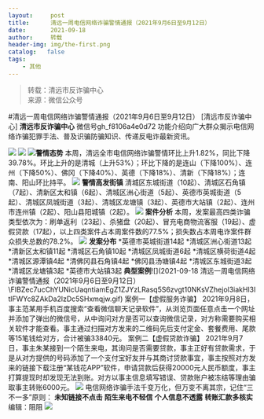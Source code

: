 ```yaml
---
layout:     post
title:      清远一周电信网络诈骗警情通报（2021年9月6日至9月12日）
date:       2021-09-18
author:     转载
header-img: img/the-first.png
catalog:   false
tags:
    - 其他
---
```


<blockquote><p>转载：清远市反诈骗中心<br>
来源：微信公众号</p></blockquote>

#清远一周电信网络诈骗警情通报（2021年9月6日至9月12日）
[清远市反诈骗中心]
**清远市反诈骗中心**
微信号gh_f8106a4e0d72
功能介绍向广大群众揭示电信网络诈骗犯罪手法、普及识骗防骗知识、传递反电诈最新资讯。

![]({{site.baseurl}}/postimg/3CxTSiafadcic5zyXUfbXLUClzlpaoknCpV4bErPg2kuuS97hoJJbNCtFOVZ9X0j5W26HDaregC5kibiaLGl8CPr9A.gif)
![]({{site.baseurl}}/postimg/3CxTSiafadc9WnvDNFpDibiaBZL28wOib7C31QJ25lfYuedOC9Eqv6kdwGQC6Xg7EnEVXUw3GH2Dq7rD9Pv42M9NIg.jpeg)
![]({{site.baseurl}}/postimg/FIBZec7ucChYUNicUaqntiamEgZ1ZJYzLRasq5S6zvgt10NKsVZhejol3iakHl3ItlFWYc8ZAkDa2lzDc5SHxmqjw.gif)**警情态势**
本周，清远全市电信网络诈骗警情环比上升1.82%，同比下降39.78%。环比上升的是清城（上升53%）；环比下降的是连山（下降100%）、连州（下降50%）、佛冈（下降40%）、英德（下降18%）、清新（下降18%）；连南、阳山环比持平。
![]({{site.baseurl}}/postimg/FIBZec7ucChYUNicUaqntiamEgZ1ZJYzLRasq5S6zvgt10NKsVZhejol3iakHl3ItlFWYc8ZAkDa2lzDc5SHxmqjw.gif)
**警情高发街镇**
清城区东城街道（10起）、清城区石角镇（7起）、清新区太和镇（6起）、清城区洲心街道（5起）、英德市英城街道（5起）、清城区凤城街道（3起）、清城区龙塘镇（3起）、英德市大站镇（2起）、连州市连州镇（2起）、阳山县阳城镇（2起）。
![]({{site.baseurl}}/postimg/FIBZec7ucChYUNicUaqntiamEgZ1ZJYzLRasq5S6zvgt10NKsVZhejol3iakHl3ItlFWYc8ZAkDa2lzDc5SHxmqjw.gif)
**案件分析**
本周，发案最高四类诈骗类型依次为：刷单返利（23起）、杀猪盘（20起）、冒充电商物流客服（19起）、虚假贷款（17起），以上四类案件占本周案件数的77.5%；损失数占本周电诈案件群众损失总数的78.2%。
![]({{site.baseurl}}/postimg/FIBZec7ucChYUNicUaqntiamEgZ1ZJYzLRasq5S6zvgt10NKsVZhejol3iakHl3ItlFWYc8ZAkDa2lzDc5SHxmqjw.gif)
**发案分布**
*英德市英城街道14起
*清城区洲心街道13起
*清新区太和镇11起
*清城区石角镇10起
*清城区凤城街道6起
*清城区横荷街道4起
*清城区源潭镇4起
*清佛冈县石角镇4起
*佛冈县汤塘镇4起
*清城区东城街道3起
*清城区龙塘镇3起
*英德市大站镇3起
**典型案例**![](2021-09-18
清远一周电信网络诈骗警情通报（2021年9月6日至9月12日）\\FIBZec7ucChYUNicUaqntiamEgZ1ZJYzLRasq5S6zvgt10NKsVZhejol3iakHl3ItlFWYc8ZAkDa2lzDc5SHxmqjw.gif)
案例一【虚假服务诈骗】
2021年9月8日，事主范某用手机百度搜索“查看微信聊天记录软件”，从浏览页面任意点击一个网址并添加了弹出的微信号，从中询问对方是否可以查询微信记录，对方称需要购买相关软件才能查看。事主通过扫描对方发来的二维码先后支付定金、套餐费用、尾款等15笔钱给对方，合计被骗33840元。
案例二【虚假贷款诈骗】
2021年9月7日，事主朱某接到一个陌生来电，其询问是否需要贷款，事主正好有贷款需求，于是从对方提供的号码添加了一个支付宝好友并与其商讨贷款事宜，事主按照对方发来的链接下载注册“某钱花APP”软件，申请贷款后获得20000元人民币额度，事主打算提现时却发现无法到账。对方以事主信息填写错误、贷款账户被冻结等理由骗取事主转账6000元。
![]({{site.baseurl}}/postimg/3CxTSiafadcicSrq1TuCGjeg2XR8pkWTQy35zoTPIMPXzr1WuAj8qB3ZcbcVDsHhONZTzWhicTwzmQkTa4MDFcIyg.png)
电信网络诈骗手法千变万化，但万变不离其宗，记住“三不一多”原则：
**未知链接不点击**
**陌生来电不轻信**
**个人信息不透露**
**转账汇款多核实**
编辑：阻阻
![]({{site.baseurl}}/postimg/3CxTSiafadcic5zyXUfbXLUClzlpaoknCpErldQhhamfG7KH1qHGrr3icT9iaAoE1B4noSO7EewO2k8fys5pMuaoog.gif)
